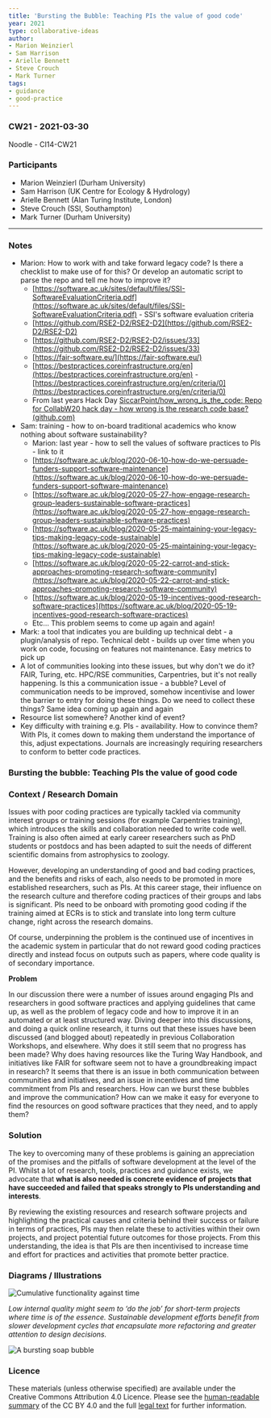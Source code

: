 ```yaml
---
title: 'Bursting the Bubble: Teaching PIs the value of good code'
year: 2021
type: collaborative-ideas
author:
- Marion Weinzierl
- Sam Harrison
- Arielle Bennett
- Steve Crouch
- Mark Turner
tags:
- guidance
- good-practice
---
```

### CW21 - 2021-03-30

Noodle - CI14-CW21


### **Participants**

* Marion Weinzierl (Durham University)
* Sam Harrison (UK Centre for Ecology & Hydrology)
* Arielle Bennett (Alan Turing Institute, London)
* Steve Crouch (SSI, Southampton)
* Mark Turner (Durham University)

---

### Notes

*   Marion: How to work with and take forward legacy code? Is there a checklist to make use of for this? Or develop an automatic script to parse the repo and tell me how to improve it?
    *   [https://software.ac.uk/sites/default/files/SSI-SoftwareEvaluationCriteria.pdf](https://software.ac.uk/sites/default/files/SSI-SoftwareEvaluationCriteria.pdf) - SSI's software evaluation criteria
    *   [https://github.com/RSE2-D2/RSE2-D2](https://github.com/RSE2-D2/RSE2-D2)
    *   [https://github.com/RSE2-D2/RSE2-D2/issues/33](https://github.com/RSE2-D2/RSE2-D2/issues/33) 
    *   [https://fair-software.eu/](https://fair-software.eu/)
    *   [https://bestpractices.coreinfrastructure.org/en](https://bestpractices.coreinfrastructure.org/en) - [https://bestpractices.coreinfrastructure.org/en/criteria/0](https://bestpractices.coreinfrastructure.org/en/criteria/0)
    *   From last years Hack Day [SiccarPoint/how_wrong_is_the_code: Repo for CollabW20 hack day - how wrong is the research code base? (github.com)](https://github.com/SiccarPoint/how_wrong_is_the_code) 
*   Sam: training - how to on-board traditional academics who know nothing about software sustainability?
    *   Marion: last year - how to sell the values of software practices to PIs - link to it
    *   [https://software.ac.uk/blog/2020-06-10-how-do-we-persuade-funders-support-software-maintenance](https://software.ac.uk/blog/2020-06-10-how-do-we-persuade-funders-support-software-maintenance)
    *   [https://software.ac.uk/blog/2020-05-27-how-engage-research-group-leaders-sustainable-software-practices](https://software.ac.uk/blog/2020-05-27-how-engage-research-group-leaders-sustainable-software-practices)
    *   [https://software.ac.uk/blog/2020-05-25-maintaining-your-legacy-tips-making-legacy-code-sustainable](https://software.ac.uk/blog/2020-05-25-maintaining-your-legacy-tips-making-legacy-code-sustainable)
    *   [https://software.ac.uk/blog/2020-05-22-carrot-and-stick-approaches-promoting-research-software-community](https://software.ac.uk/blog/2020-05-22-carrot-and-stick-approaches-promoting-research-software-community)
    *   [https://software.ac.uk/blog/2020-05-19-incentives-good-research-software-practices](https://software.ac.uk/blog/2020-05-19-incentives-good-research-software-practices)
    *   Etc… This problem seems to come up again and again!
*   Mark: a tool that indicates you are building up technical debt - a plugin/analysis of repo. Technical debt - builds up over time when you work on code, focusing on features not maintenance. Easy metrics to pick up
*   A lot of communities looking into these issues, but why don't we do it? FAIR, Turing, etc. HPC/RSE communities, Carpentries, but it's not really happening. Is this a communication issue - a bubble? Level of communication needs to be improved, somehow incentivise and lower the barrier to entry for doing these things. Do we need to collect these things? Same idea coming up again and again
*   Resource list somewhere? Another kind of event?
*   Key difficulty with training e.g. PIs - availability. How to convince them? With PIs, it comes down to making them understand the importance of this, adjust expectations. Journals are increasingly requiring researchers to conform to better code practices.


### Bursting the bubble: Teaching PIs the value of good code


### **Context / Research Domain**

Issues with poor coding practices are typically tackled via community interest groups or training sessions (for example Carpentries training), which introduces the skills and collaboration needed to write code well. Training is also often aimed at early career researchers such as PhD students or postdocs and has been adapted to suit the needs of different scientific domains from astrophysics to zoology. 

However, developing an understanding of good and bad coding practices, and the benefits and risks of each, also needs to be promoted in more established researchers, such as PIs. At this career stage, their influence on the research culture and therefore coding practices of their groups and labs is significant. PIs need to be onboard with promoting good coding if the training aimed at ECRs is to stick and translate into long term culture change, right across the research domains. 

Of course, underpinning the problem is the continued use of incentives in the academic system in particular that do not reward good coding practices directly and instead focus on outputs such as papers, where code quality is of secondary importance. 

**Problem**

In our discussion there were a number of issues around engaging PIs and researchers in good software practices and applying guidelines that came up, as well as the problem of legacy code and how to improve it in an automated or at least structured way. Diving deeper into this discussions, and doing a quick online research, it turns out that these issues have been discussed (and blogged about) repeatedly in previous Collaboration Workshops, and elsewhere. Why does it still seem that no progress has been made? Why does having resources like the Turing Way Handbook, and initiatives like FAIR for software seem not to have a groundbreaking impact in research? It seems that there is an issue in both communication between communities and initiatives, and an issue in incentives and time commitment from PIs and researchers. How can we burst these bubbles and improve the communication? How can we make it easy for everyone to find the resources on good software practices that they need, and to apply them? 


### **Solution**

The key to overcoming many of these problems is gaining an appreciation of the promises and the pitfalls of software development at the level of the PI. Whilst a lot of research, tools, practices and guidance exists, we advocate that **what is also needed is concrete evidence of projects that have succeeded and failed that speaks strongly to PIs understanding and interests**.

By reviewing the existing resources and research software projects and highlighting the practical causes and criteria behind their success or failure in terms of practices, PIs may then relate these to activities within their own projects, and project potential future outcomes for those projects. From this understanding, the idea is that PIs are then incentivised to increase time and effort for practices and activities that promote better practice.


### **Diagrams / Illustrations**


![Cumulative functionality against time](../images/cx21-cumulative-functionality.jpg)


_Low internal quality might seem to ‘do the job’ for short-term projects where time is of the essence. Sustainable development efforts benefit from slower development cycles that encapsulate more refactoring and greater attention to design decisions._


![A bursting soap bubble](../images/cw21-bursting-bubble.jpg)

### Licence

These materials (unless otherwise specified) are available under the Creative Commons Attribution 4.0 Licence. Please see the [human-readable summary](https://creativecommons.org/licenses/by/4.0/) of the CC BY 4.0 and the full [legal text](https://creativecommons.org/licenses/by/4.0/legalcode) for further information. 

